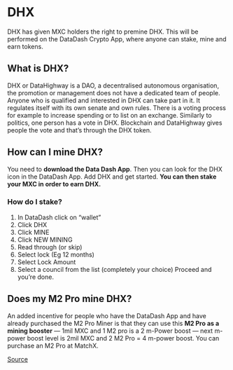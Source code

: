 # DHX

DHX has given MXC holders the right to premine DHX. This will be performed on the DataDash Crypto App, where anyone can stake, mine and earn tokens. 

## What is DHX?
DHX or DataHighway is a DAO, a decentralised autonomous organisation, the promotion or management does not have a dedicated team of people. Anyone who is qualified and interested in DHX can take part in it. It regulates itself with its own senate and own rules. There is a voting process for example to increase spending or to list on an exchange. Similarly to politics, one person has a vote in DHX. Blockchain and DataHighway gives people the vote and that’s through the DHX token.

## How can I mine DHX?
You need to **download the Data Dash App**. Then you can look for the DHX icon in the DataDash App. Add DHX and get started. **You can then stake your MXC in order to earn DHX.**

### How do I stake?
1. In DataDash click on “wallet” 
2. Click DHX 
3. Click MINE 
4. Click NEW MINING 
5. Read through (or skip) 
6. Select lock (Eg 12 months) 
7. Select Lock Amount 
8. Select a council from the list (completely your choice) Proceed and you’re done.

## Does my M2 Pro mine DHX?
An added incentive for people who have the DataDash App and have already purchased the M2 Pro Miner is that they can use this **M2 Pro as a mining booster** — 1mil MXC and 1 M2 pro is a 2 m-Power boost — next m-power boost level is 2mil MXC and 2 M2 Pro = 4 m-power boost. You can purchase an M2 Pro at MatchX.

[Source](https://jessica-86960.medium.com/mxc-holders-given-the-chance-to-premine-dhx-for-free-e885fea30263)